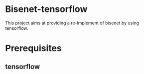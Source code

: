 # Bisenet-tensorflow
This project aims at providing a re-implement of bisenet by using tensorflow.

# Prerequisites
## tensorflow

